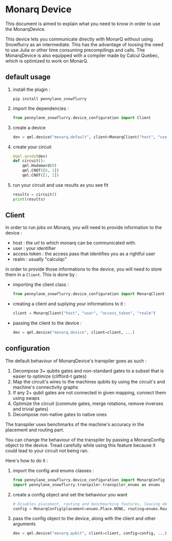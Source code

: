 # Monarq Device

This document is aimed to explain what you need to know in order to use the MonarqDevice.

This device lets you communicate directly with MonarQ without using Snowflurry as an intermediate. This has the advantage of loosing the need to use Julia or other time consuming precompilings and calls. The MonarqDevice is also equipped with a compiler made by Calcul Quebec, which is optimized to work on MonarQ.

## default usage

1. install the plugin :

   ```
   pip install pennylane_snowflurry
   ```

2. import the dependencies :

   ```python
   from pennylane_snowflurry.device_configuration import Client
   ```

3. create a device

   ```python
   dev = qml.device("monarq.default", client=MonarqClient("host", "user", "access token", "realm"), wires=[0, 1, 2], shots=1000)
   ```

4. create your circuit

   ```python
   @qml.qnode(dev)
   def circuit():
       qml.Hadamard(0)
       qml.CNOT([0, 1])
       qml.CNOT([1, 2])
   ```

5. run your circuit and use results as you see fit

   ```python
   results = circuit()
   print(results)
   ```

## Client

In order to run jobs on Monarq, you will need to provide information to the device :

- host : the url to which monarq can be communicated with.
- user : your identifier
- access token : the access pass that identifies you as a rightful user
- realm : usually "calculqc"

in order to provide those informations to the device, you will need to store them in a ```Client```. This is done by :

- importing the client class :

    ```python
    from pennylane_snowflurry.device_configuration import MonarqClient
    ```

- creating a client and suplying your informations to it :

    ```python
    client = MonarqClient("host", "user", "access_token", "realm")
    ```

- passing the client to the device :

    ```python
    dev = qml.device("monarq.device", client=client, ...)
    ```

## configuration

The default behaviour of MonarqDevice's transpiler goes as such :

1. Decompose 3+ qubits gates and non-standard gates to a subset that is easier to optimize (clifford-t gates)
2. Map the circuit's wires to the machines qubits by using the circuit's and machine's connectivity graphs
3. If any 2+ qubit gates are not connected in given mapping, connect them using swaps
4. Optimize the circuit (commute gates, merge rotations, remove inverses and trivial gates)
5. Decompose non-native gates to native ones

The transpiler uses benchmarks of the machine's accuracy in the placement and routing part.

You can change the behaviour of the transpiler by passing a MonarqConfig object to the device. Tread carefully while using this feature because it could lead to your circuit not being ran.

Here's how to do it :

1. import the config and enums classes :

   ```python
   from pennylane_snowflurry.device_configuration import MonarqConfig
   import pennylane_snowflurry.transpiler.transpiler_enums as enums
   ```

2. create a config object and set the behaviour you want

   ```python
   # Disables placement, routing and benchmarking features, leaving decompositions and optimization unchanged from the base configuration
   config = MonarqConfig(placement=enums.Place.NONE, routing=enums.Route.NONE, useBenchmarking=enums.Benchmark.NONE) 
   ```

3. pass the config object to the device, along with the client and other arguments

   ```python
   dev = qml.device("monarq.qubit", client=client, config=config, ...)
   ```
